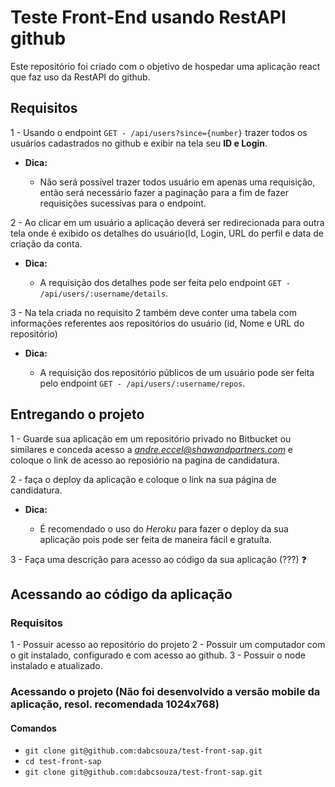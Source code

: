 # Teste Front-End usando RestAPI github
Este repositório foi criado com o objetivo de hospedar uma aplicação react que faz uso da RestAPI do github.

## Requisitos

1 - Usando o endpoint `GET - /api/users?since={number}` trazer todos os usuários cadastrados no github e exibir na tela seu **ID e Login**.

- **Dica:**

  - Não será possível trazer todos usuário em apenas uma requisição, então será necessário fazer a paginação para a fim de fazer requisições sucessívas para o endpoint.
  
2 - Ao clicar em um usuário a aplicação deverá ser redirecionada para outra tela onde é exibido os detalhes do usuário(Id, Login, URL do perfil e data de criação da conta.    


- **Dica:**

  - A requisição dos detalhes pode ser feita pelo endpoint `GET - /api/users/:username/details`.

3 - Na tela criada no requisito 2 também deve conter uma tabela com informações referentes aos repositórios do usuário (id, Nome e  URL do repositório)

- **Dica:**

  - A requisição dos repositório públicos de um usuário pode ser feita pelo endpoint `GET - /api/users/:username/repos`.

## Entregando o projeto

1 - Guarde sua aplicação em um repositório privado no Bitbucket ou similares e conceda acesso a *andre.eccel@shawandpartners.com* e coloque o link de acesso ao reposiório na pagina de candidatura.

2 - faça o deploy da aplicação e coloque o link na sua página de candidatura.

- **Dica:**

  - É recomendado o uso do *Heroku* para fazer o deploy da sua aplicação pois pode ser feita de maneira fácil e gratuíta.

3 - Faça uma descrição para acesso ao código da sua aplicação (???) ❓

## Acessando ao código da aplicação

### Requisitos

1 - Possuir acesso ao repositório do projeto
2 - Possuir um computador com o git instalado, configurado e com acesso ao github.
3 - Possuir o node instalado e atualizado.

### Acessando o projeto (Não foi desenvolvido a versão mobile da aplicação, resol. recomendada 1024x768)
#### Comandos

- `git clone git@github.com:dabcsouza/test-front-sap.git`
- `cd test-front-sap`
- `git clone git@github.com:dabcsouza/test-front-sap.git`

